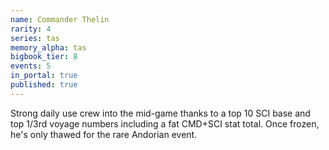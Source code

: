 ```yaml
---
name: Commander Thelin
rarity: 4
series: tas
memory_alpha: tas
bigbook_tier: 8
events: 5
in_portal: true
published: true
---
```


Strong daily use crew into the mid-game thanks to a top 10 SCI base and top 1/3rd voyage numbers including a fat CMD+SCI stat total. Once frozen, he's only thawed for the rare Andorian event.
